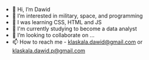 - 👋 Hi, I’m Dawid
- 👀 I’m interested in military, space, and programming
- 🌱 I was learning CSS, HTML and JS
- 🌱 I'm currently studying to become a data analyst
- 💞️ I’m looking to collaborate on ...
- 📫 How to reach me - klaskala.dawid@gmail.com or klaskala.dawid.p@gmail.com


